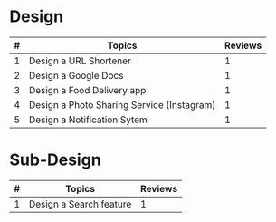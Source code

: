 # Design

| # | Topics | Reviews |
|---|---------------------|-------------------|
| 1 | Design a URL Shortener | 1 |
| 2 | Design a Google Docs | 1 |
| 3 | Design a Food Delivery app | 1 |
| 4 | Design a Photo Sharing Service (Instagram) | 1 |
| 5 | Design a Notification Sytem | 1 |

# Sub-Design

| # | Topics | Reviews |
|---|---------------------|-------------------|
| 1 | Design a Search feature | 1 |
